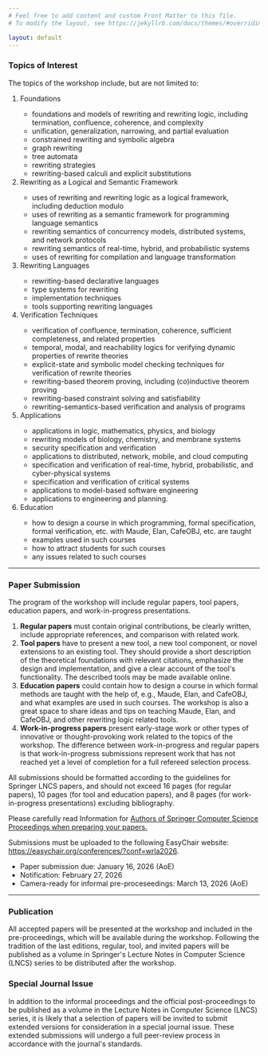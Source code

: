 ```yaml
---
# Feel free to add content and custom Front Matter to this file.
# To modify the layout, see https://jekyllrb.com/docs/themes/#overriding-theme-defaults

layout: default
---
```

<h3 id="workshop-scope">Topics of Interest</h3>
<p>The topics of the workshop include, but are not limited to:</p>
<ol>
<li>Foundations</li>
<ul>
<li>foundations and models of rewriting and rewriting logic, including termination, confluence, coherence, and complexity</li>
<li>unification, generalization, narrowing, and partial evaluation</li>
<li>constrained rewriting and symbolic algebra</li>
<li>graph rewriting</li>
<li>tree automata</li>
<li>rewriting strategies</li>
<li>rewriting-based calculi and explicit substitutions</li>
</ul>
<li>Rewriting as a Logical and Semantic Framework</li>
<ul>
<li>uses of rewriting and rewriting logic as a logical framework, including deduction modulo</li>
<li>uses of rewriting as a semantic framework for programming language semantics</li>
<li>rewriting semantics of concurrency models, distributed systems, and network protocols</li>
<li>rewriting semantics of real-time, hybrid, and probabilistic systems</li>
<li>uses of rewriting for compilation and language transformation</li>
</ul>
<li>Rewriting Languages</li>
<ul>
<li>rewriting-based declarative languages</li>
<li>type systems for rewriting</li>
<li>implementation techniques</li>
<li>tools supporting rewriting languages</li>
</ul>
<li>Verification Techniques</li>
<ul>
<li>verification of confluence, termination, coherence, sufficient completeness, and related properties</li>
<li>temporal, modal, and reachability logics for verifying dynamic properties of rewrite theories</li>
<li>explicit-state and symbolic model checking techniques for verification of rewrite theories</li>
<li>rewriting-based theorem proving, including (co)inductive theorem proving</li>
<li>rewriting-based constraint solving and satisfiability</li>
<li>rewriting-semantics-based verification and analysis of programs</li>
</ul>
<li>Applications</li>
<ul>
<li>applications in logic, mathematics, physics, and biology</li>
<li>rewriting models of biology, chemistry, and membrane systems</li>
<li>security specification and verification</li>
<li>applications to distributed, network, mobile, and cloud computing</li>
<li>specification and verification of real-time, hybrid, probabilistic, and cyber-physical systems</li>
<li>specification and verification of critical systems</li>
<li>applications to model-based software engineering</li>
<li>applications to engineering and planning.</li>
</ul>
<li>Education</li>
<ul>
<li>how to design a course in which programming, formal specification,
formal verification, etc. with Maude, Elan, CafeOBJ, etc. are taught</li>
<li>examples used in such courses</li>
<li>how to attract students for such courses</li>
<li>any issues related to such courses</li>
</ul>
</ol>

<hr>

<h3 id="paper-submission">Paper Submission</h3>
<p>The program of the workshop will include regular papers, tool papers, education papers, and
work-in-progress presentations. </p>


<ol> <li> <b>Regular papers</b> must contain original contributions,
be clearly written, include appropriate references, and comparison
with related work.  </li>

<li> <b>Tool papers</b> have to present a new tool, a new tool
component, or novel extensions to an existing tool. They should
provide a short description of the theoretical foundations with
relevant citations, emphasize the design and implementation, and give
a clear account of the tool's functionality. The described tools may
be made available online.  </li>

<li> <b>Education papers</b> could contain how to design a course in
which formal methods are taught with the help of, e.g., Maude, Elan,
and CafeOBJ, and what examples are used in such courses.  The workshop
is also a great space to share ideas and tips on teaching Maude, Elan,
and CafeOBJ, and other rewriting logic related tools. </li>

<li> <b>Work-in-progress papers</b> present early-stage work or other
types of innovative or thought-provoking work related to the topics of
the workshop. The difference between work-in-progress and regular
papers is that work-in-progress submissions represent work that has
not reached yet a level of completion for a full refereed selection
process.  </li> </ol>

<p>
All submissions should be formatted according to the guidelines for
Springer LNCS papers, and should not exceed 16 pages (for regular papers), 10 pages (for tool and education papers), 
and 8 pages (for work-in-progress presentations) excluding bibliography. 

Please carefully read Information for <a target="_blank" href="https://www.springer.com/gp/computer-science/lncs/conference-proceedings-guidelines">
Authors of Springer Computer Science Proceedings when preparing your papers.</a>
<!--
Note that the <a target="_blank" href="https://orcid.org/">ORCID</a> of each author should be included in your papers.
-->
Submissions must be uploaded to the following EasyChair website: 
<a href="https://easychair.org/conferences/?conf=wrla2026" target="_blank">https://easychair.org/conferences/?conf=wrla2026</a>.</p>
<ul>
<li>Paper submission due: January 16, 2026 (AoE)</li>
<li>Notification: February 27, 2026</li>
<li>Camera-ready for informal pre-proceseedings: March 13, 2026 (AoE)</li>
</ul>

<hr>

<h3 id="paper-submission">Publication</h3>

<p>All accepted papers will be presented at the workshop and included
   in the pre-proceedings, which will be available during the
   workshop.  Following the tradition of the last editions, regular,
   tool, and invited papers will be published as a volume in
   Springer's Lecture Notes in Computer Science (LNCS) series to be
   distributed after the workshop.</p>


<h3 id="paper-submission">Special Journal Issue</h3>

<p> In addition to the informal proceedings and the official
post-proceedings to be published as a volume in the Lecture Notes in
Computer Science (LNCS) series, it is likely that a selection of
papers will be invited to submit extended versions for consideration
in a special journal issue. These extended submissions will undergo a
full peer-review process in accordance with the journal's standards.
</p>
